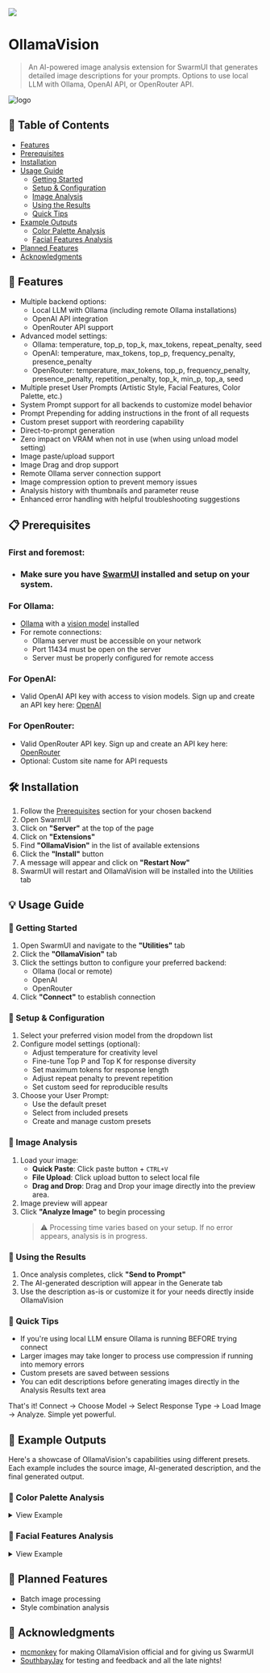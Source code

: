 <a href="https://www.buymeacoffee.com/urabewe"><img src="https://img.buymeacoffee.com/button-api/?text=Buy me a coffee&emoji=☕&slug=urabewe&button_colour=5F7FFF&font_colour=ffffff&font_family=Bree&outline_colour=000000&coffee_colour=FFDD00" /></a>

# OllamaVision
> An AI-powered image analysis extension for SwarmUI that generates detailed image descriptions for your prompts. Options to use local LLM with Ollama, OpenAI API, or OpenRouter API.

![logo](https://github.com/user-attachments/assets/a39b87b2-e396-4cca-bae8-29041826d7e3)

## 🌟 Table of Contents
- [Features](#-features)
- [Prerequisites](#-prerequisites)
- [Installation](#️-installation)
- [Usage Guide](#-usage-guide)
  - [Getting Started](#-getting-started)
  - [Setup & Configuration](#-setup--configuration)
  - [Image Analysis](#-image-analysis)
  - [Using the Results](#-using-the-results)
  - [Quick Tips](#-quick-tips)
- [Example Outputs](#-example-outputs)
  - [Color Palette Analysis](#-color-palette-analysis)
  - [Facial Features Analysis](#-facial-features-analysis)
- [Planned Features](#-planned-features)
- [Acknowledgments](#-acknowledgments)

## 🌟 Features
- Multiple backend options:
  - Local LLM with Ollama (including remote Ollama installations)
  - OpenAI API integration
  - OpenRouter API support
- Advanced model settings:
  - Ollama: temperature, top_p, top_k, max_tokens, repeat_penalty, seed
  - OpenAI: temperature, max_tokens, top_p, frequency_penalty, presence_penalty
  - OpenRouter: temperature, max_tokens, top_p, frequency_penalty, presence_penalty, repetition_penalty, top_k, min_p, top_a, seed
- Multiple preset User Prompts (Artistic Style, Facial Features, Color Palette, etc.)
- System Prompt support for all backends to customize model behavior
- Prompt Prepending for adding instructions in the front of all requests
- Custom preset support with reordering capability
- Direct-to-prompt generation
- Zero impact on VRAM when not in use (when using unload model setting)
- Image paste/upload support
- Image Drag and drop support
- Remote Ollama server connection support
- Image compression option to prevent memory issues
- Analysis history with thumbnails and parameter reuse
- Enhanced error handling with helpful troubleshooting suggestions

## 📋 Prerequisites

### First and foremost:
- ### Make sure you have [SwarmUI](https://github.com/mcmonkeyprojects/SwarmUI) installed and setup on your system. 

### For Ollama:
- [Ollama](https://ollama.com/) with a [vision model](https://ollama.com/search?c=vision) installed
- For remote connections:
  - Ollama server must be accessible on your network
  - Port 11434 must be open on the server
  - Server must be properly configured for remote access

### For OpenAI:
- Valid OpenAI API key with access to vision models. Sign up and create an API key here: [OpenAI](https://openai.com/)

### For OpenRouter:
- Valid OpenRouter API key. Sign up and create an API key here: [OpenRouter](https://openrouter.ai/)
- Optional: Custom site name for API requests

## 🛠️ Installation
1. Follow the [Prerequisites](https://github.com/Urabewe/OllamaVision/blob/main/README.md#-prerequisites) section for your chosen backend
2. Open SwarmUI
3. Click on **"Server"** at the top of the page
4. Click on **"Extensions"**
5. Find **"OllamaVision"** in the list of available extensions
6. Click the **"Install"** button
7. A message will appear and click on **"Restart Now"**
8. SwarmUI will restart and OllamaVision will be installed into the Utilities tab

## 💡 Usage Guide

### 🚀 Getting Started
1. Open SwarmUI and navigate to the **"Utilities"** tab
2. Click the **"OllamaVision"** tab
3. Click the settings button to configure your preferred backend:
   - Ollama (local or remote)
   - OpenAI
   - OpenRouter
4. Click **"Connect"** to establish connection

### 🎯 Setup & Configuration
1. Select your preferred vision model from the dropdown list
2. Configure model settings (optional):
   - Adjust temperature for creativity level
   - Fine-tune Top P and Top K for response diversity
   - Set maximum tokens for response length
   - Adjust repeat penalty to prevent repetition
   - Set custom seed for reproducible results
3. Choose your User Prompt:
   - Use the default preset
   - Select from included presets
   - Create and manage custom presets

### 📸 Image Analysis
1. Load your image:
   - **Quick Paste**: Click paste button + `CTRL+V`
   - **File Upload**: Click upload button to select local file
   - **Drag and Drop**: Drag and Drop your image directly into the preview area.
2. Image preview will appear
3. Click **"Analyze Image"** to begin processing
   > ⚠️ Processing time varies based on your setup. If no error appears, analysis is in progress.

### 🎨 Using the Results
1. Once analysis completes, click **"Send to Prompt"**
2. The AI-generated description will appear in the Generate tab
3. Use the description as-is or customize it for your needs directly inside OllamaVision

### 🔑 Quick Tips
- If you're using local LLM ensure Ollama is running BEFORE trying connect
- Larger images may take longer to process use compression if running into memory errors
- Custom presets are saved between sessions
- You can edit descriptions before generating images directly in the Analysis Results text area

That's it! Connect → Choose Model → Select Response Type → Load Image → Analyze. Simple yet powerful.

## 🎯 Example Outputs

Here's a showcase of OllamaVision's capabilities using different presets. Each example includes the source image, AI-generated description, and the final generated output.

### 🌈 Color Palette Analysis

<details>
<summary>View Example</summary>

#### Source Image
![Rainbow Umbrellas](https://github.com/user-attachments/assets/f70ea77f-6c72-42fb-8ba3-4c4b16e284f4)

#### AI-Generated Description
> This image features a vibrant array of rainbow-colored umbrellas suspended in the air, creating a visually stunning display against the backdrop of a clear blue sky. The color palette consists of:
> - Red
> - Orange
> - Yellow
> - Green
> - Blue
> - Purple
>
> Each umbrella is distinctly colored, with no discernible pattern. The umbrellas appear evenly spaced throughout the frame, creating a sense of harmony and balance within the composition.

#### Generated Result
![Generated Umbrellas](https://github.com/user-attachments/assets/0c8a872b-a584-4c5b-9102-d1aa15ae5747)
</details>

### 👤 Facial Features Analysis

<details>
<summary>View Example</summary>

#### Source Image
![Portrait](https://github.com/user-attachments/assets/c5949e86-a9ea-4e56-99fa-5de38fc64b84)

#### AI-Generated Description
> **Facial Characteristics:**
> - **Eyes:** Brown
> - **Eyebrows:** Thick and well-groomed
> - **Nose:** Straight and moderately sized
> - **Mouth:** Shaped like a smile with full teeth showing
> - **Chin:** Rounded in shape
> - **Skin tone:** Light brown
> - **Facial hair:** Well-groomed beard
> - **Hair color:** Brown
> - **Ears:** Small, located just below the jawline
> - **Distinguishing features:**
>   - Numerous freckles across face and neck
>   - 2 small moles under eyes

#### Generated Result
![Generated Portrait](https://github.com/user-attachments/assets/870048ff-8fb2-4b1b-9949-dfb190f495b1)
</details>

## 🔮 Planned Features
- Batch image processing
- Style combination analysis

## 🙏 Acknowledgments
- [mcmonkey](https://github.com/mcmonkeyprojects) for making OllamaVision official and for giving us SwarmUI
- [SouthbayJay](https://civitai.com/user/SouthbayJay) for testing and feedback and all the late nights!
